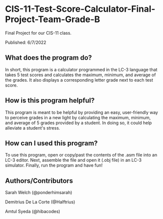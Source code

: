# CIS-11-Test-Score-Calculator-Final-Project-Team-Grade-B

Final Project for our CIS-11 class. 

Published: 6/7/2022

## What does the program do?

In short, this program is a calculator programmed in the LC-3 language that takes 5 test scores and calculates the maximum, minimum, and average of the grades. It also displays a corresponding letter grade next to each test score. 

## How is this program helpful?

This program is meant to be helpful by providing an easy, user-friendly way to perceive grades in a new light by calculating the maximum, minimum, and average of 5 grades provided by a student. In doing so, it could help alleviate a student's stress. 

## How can I used this program?

To use this program, open or copy/past the contents of the .asm file into an LC-3 editor. Next, assemble the file and open it (.obj file) in an LC-3 simulator. Finally, run the program and have fun!

## Authors/Contributors

Sarah Welch (@ponderhimsarah)

Demitrius De La Corte (@Halftrius)

Amtul Syeda (@hibacodes)
